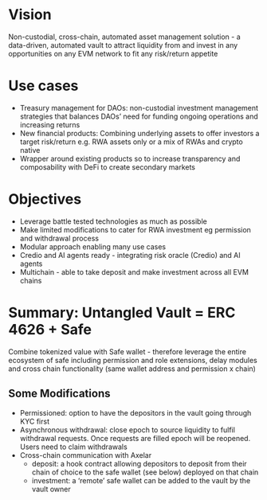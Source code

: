 # Vision 
Non-custodial, cross-chain, automated asset management solution - a data-driven, automated vault to attract liquidity from and invest in any opportunities on any EVM network to fit any risk/return appetite

# Use cases
- Treasury management for DAOs: non-custodial investment management strategies that balances DAOs’ need for funding ongoing operations and increasing returns
- New financial products: Combining underlying assets to offer investors a target risk/return e.g. RWA assets only or a mix of RWAs and crypto native
- Wrapper around existing products so to increase transparency and composability with DeFi to create secondary markets

# Objectives
- Leverage battle tested technologies as much as possible
- Make limited modifications to cater for RWA investment eg permission and withdrawal process
- Modular approach enabling many use cases
- Credio and AI agents ready - integrating risk oracle (Credio) and AI agents
- Multichain - able to take deposit and make investment across all EVM chains 

# Summary: Untangled Vault = ERC 4626 + Safe
Combine tokenized value with Safe wallet - therefore leverage the entire ecosystem of safe including permission and role extensions, delay modules and cross chain functionality (same wallet address and permission x chain)

## Some Modifications
- Permissioned: option to have the depositors in the vault going through KYC first
- Asynchronous withdrawal: close epoch to source liquidity to fulfil withdrawal requests. Once requests are filled epoch will be reopened. Users need to claim withdrawals
- Cross-chain communication with Axelar
  - deposit: a hook contract allowing depositors to deposit from their chain of choice to the safe wallet (see below) deployed on that chain
  - investment: a ‘remote’ safe wallet can be added to the vault by the vault owner 
